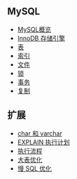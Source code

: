 ## MySQL
- [MySQL概览](https://github.com/lazecoding/Note/blob/main/note/articles/mysql/概览.md)
- [InnoDB 存储引擎](https://github.com/lazecoding/Note/blob/main/note/articles/mysql/InnoDB.md)
- [表](https://github.com/lazecoding/Note/blob/main/note/articles/mysql/表.md)
- [索引](https://github.com/lazecoding/Note/blob/main/note/articles/mysql/索引.md)
- [文件](https://github.com/lazecoding/Note/blob/main/note/articles/mysql/文件.md)
- [锁](https://github.com/lazecoding/Note/blob/main/note/articles/mysql/锁.MD)
- [事务](https://github.com/lazecoding/Note/blob/main/note/articles/mysql/事务.md)
- [复制](https://github.com/lazecoding/Note/blob/main/note/articles/mysql/复制.md)
<!--
- [备份与恢复](https://github.com/lazecoding/Note/blob/main/note/articles/mysql/备份与恢复.md)
- [性能调优](https://github.com/lazecoding/Note/blob/main/note/articles/mysql/性能调优.md)
-->

## 扩展
- [char 和 varchar](https://github.com/lazecoding/Note/blob/main/note/articles/mysql/char和varchar.md)
- [EXPLAIN 执行计划](https://github.com/lazecoding/Note/blob/main/note/articles/mysql/EXPLAIN.md)
- [执行流程](https://github.com/lazecoding/Note/blob/main/note/articles/mysql/执行流程.md)
- [大表优化](https://github.com/lazecoding/Note/blob/main/note/articles/mysql/大表优化.md)
- [慢 SQL 优化](https://github.com/lazecoding/Note/blob/main/note/articles/mysql/慢SQL.md)
<!--
- [临时表](https://github.com/lazecoding/Note/blob/main/note/articles/mysql/临时表.md)
-->
